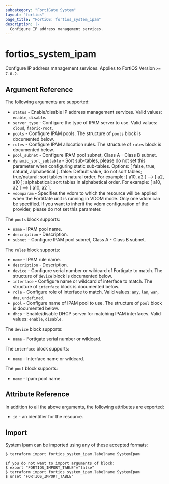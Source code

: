 ```yaml
---
subcategory: "FortiGate System"
layout: "fortios"
page_title: "FortiOS: fortios_system_ipam"
description: |-
  Configure IP address management services.
---
```


# fortios_system_ipam
Configure IP address management services. Applies to FortiOS Version `>= 7.0.2`.

## Argument Reference

The following arguments are supported:

* `status` - Enable/disable IP address management services. Valid values: `enable`, `disable`.
* `server_type` - Configure the type of IPAM server to use. Valid values: `cloud`, `fabric-root`.
* `pools` - Configure IPAM pools. The structure of `pools` block is documented below.
* `rules` - Configure IPAM allocation rules. The structure of `rules` block is documented below.
* `pool_subnet` - Configure IPAM pool subnet, Class A - Class B subnet.
* `dynamic_sort_subtable` - Sort sub-tables, please do not set this parameter when configuring static sub-tables. Options: [ false, true, natural, alphabetical ]. false: Default value, do not sort tables; true/natural: sort tables in natural order. For example: [ a10, a2 ] --> [ a2, a10 ]; alphabetical: sort tables in alphabetical order. For example: [ a10, a2 ] --> [ a10, a2 ].
* `vdomparam` - Specifies the vdom to which the resource will be applied when the FortiGate unit is running in VDOM mode. Only one vdom can be specified. If you want to inherit the vdom configuration of the provider, please do not set this parameter.

The `pools` block supports:

* `name` - IPAM pool name.
* `description` - Description.
* `subnet` - Configure IPAM pool subnet, Class A - Class B subnet.

The `rules` block supports:

* `name` - IPAM rule name.
* `description` - Description.
* `device` - Configure serial number or wildcard of Fortigate to match. The structure of `device` block is documented below.
* `interface` - Configure name or wildcard of interface to match. The structure of `interface` block is documented below.
* `role` - Configure role of interface to match. Valid values: `any`, `lan`, `wan`, `dmz`, `undefined`.
* `pool` - Configure name of IPAM pool to use. The structure of `pool` block is documented below.
* `dhcp` - Enable/disable DHCP server for matching IPAM interfaces. Valid values: `enable`, `disable`.

The `device` block supports:

* `name` - Fortigate serial number or wildcard.

The `interface` block supports:

* `name` - Interface name or wildcard.

The `pool` block supports:

* `name` - Ipam pool name.


## Attribute Reference

In addition to all the above arguments, the following attributes are exported:
* `id` - an identifier for the resource.

## Import

System Ipam can be imported using any of these accepted formats:
```
$ terraform import fortios_system_ipam.labelname SystemIpam

If you do not want to import arguments of block:
$ export "FORTIOS_IMPORT_TABLE"="false"
$ terraform import fortios_system_ipam.labelname SystemIpam
$ unset "FORTIOS_IMPORT_TABLE"
```
